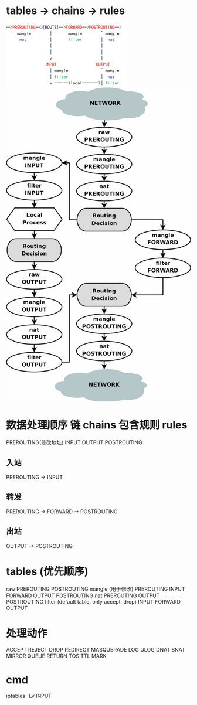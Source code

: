 # tables -> chains -> rules
![image](iptables_flow.png)
![image](iptables_flow1.png)

# 数据处理顺序 链 chains 包含规则 rules
PREROUTING(修改地址)  INPUT  OUTPUT  POSTROUTING
## 入站
PREROUTING -> INPUT
## 转发
PREROUTING -> FORWARD -> POSTROUTING
## 出站
OUTPUT -> POSTROUTING

# tables (优先顺序)
raw
    PREROUTING POSTROUTING
mangle (用于修改)
    PREROUTING  INPUT  FORWARD OUTPUT  POSTROUTING
nat
    PREROUTING OUTPUT POSTROUTING
filter  (default table, only accept, drop)
    INPUT FORWARD OUTPUT

# 处理动作
ACCEPT REJECT DROP REDIRECT MASQUERADE LOG ULOG DNAT SNAT MIRROR QUEUE RETURN TOS TTL MARK


# cmd
iptables -Lv INPUT



